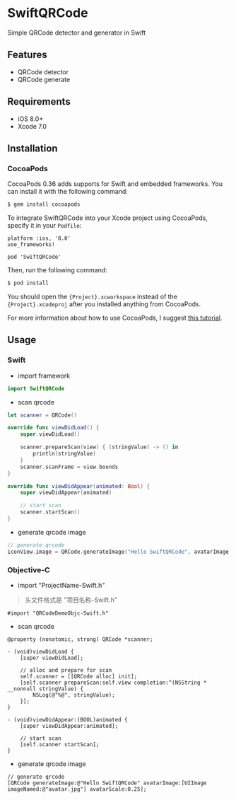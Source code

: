 # SwiftQRCode
Simple QRCode detector and generator in Swift

## Features

* QRCode detector
* QRCode generate

## Requirements

* iOS 8.0+ 
* Xcode 7.0

## Installation

### CocoaPods

CocoaPods 0.36 adds supports for Swift and embedded frameworks. You can install it with the following command:

```bash
$ gem install cocoapods
```

To integrate SwiftQRCode into your Xcode project using CocoaPods, specify it in your `Podfile`:

```
platform :ios, '8.0'
use_frameworks!

pod 'SwiftQRCode'
```

Then, run the following command:

```bash
$ pod install
```

You should open the `{Project}.xcworkspace` instead of the `{Project}.xcodeproj` after you installed anything from CocoaPods.

For more information about how to use CocoaPods, I suggest [this tutorial](http://www.raywenderlich.com/64546/introduction-to-cocoapods-2).

## Usage

### Swift

* import framework

```swift
import SwiftQRCode
```

* scan qrcode

```swift
let scanner = QRCode()

override func viewDidLoad() {
    super.viewDidLoad()

    scanner.prepareScan(view) { (stringValue) -> () in
        println(stringValue)
    }
    scanner.scanFrame = view.bounds
}

override func viewDidAppear(animated: Bool) {
    super.viewDidAppear(animated)

    // start scan
    scanner.startScan()
}
```

* generate qrcode image

```swift
// generate qrcode
iconView.image = QRCode.generateImage("Hello SwiftQRCode", avatarImage: UIImage(named: "avatar"), avatarScale: 0.3)
```

### Objective-C

* import "ProjectName-Swift.h"

> 头文件格式是 "项目名称-Swift.h"

```objc
#import "QRCodeDemoObjc-Swift.h"
```

* scan qrcode

```objc
@property (nonatomic, strong) QRCode *scanner;

- (void)viewDidLoad {
    [super viewDidLoad];

    // alloc and prepare for scan
    self.scanner = [[QRCode alloc] init];
    [self.scanner prepareScan:self.view completion:^(NSString * __nonnull stringValue) {
        NSLog(@"%@", stringValue);
    }];
}

- (void)viewDidAppear:(BOOL)animated {
    [super viewDidAppear:animated];

    // start scan
    [self.scanner startScan];
}
```

* generate qrcode image

```objc
// generate qrcode
[QRCode generateImage:@"Hello SwiftQRCode" avatarImage:[UIImage imageNamed:@"avatar.jpg"] avatarScale:0.25];
```

